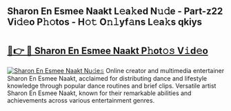 ## Sharon En Esmee Naakt L𝚎a𝚔ed N𝚞𝚍e - Part-z22 Vi𝚍𝚎o P𝚑𝚘tos - H𝚘𝚝 O𝚗𝚕yf𝚊ns L𝚎a𝚔s qkiys

# <h2><a href="http://kfep8a.oniu.top/?m=Sharon+En+Esmee+Naakt">🔗👉 🔴 Sharon En Esmee Naakt P𝚑ot𝚘𝚜 V𝚒d𝚎o</a></h2>

[![Sharon En Esmee Naakt Nu𝚍e𝚜](https://i.imgur.com/0qMVB7G.gif)](http://kfep8a.oniu.top/?m=Sharon+En+Esmee+Naakt)
Online creator and multimedia entertainer Sharon En Esmee Naakt, acclaimed for distributing dance and lifestyle knowledge through popular dance routines and brief clips. Versatile artist Sharon En Esmee Naakt, known for their remarkable abilities and achievements across various entertainment genres.  
